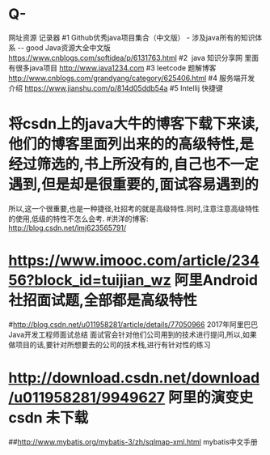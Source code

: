# Q-
网址资源 记录器
#1 Github优秀java项目集合（中文版） - 涉及java所有的知识体系 -- good
Java资源大全中文版
https://www.cnblogs.com/softidea/p/6131763.html
#2  java 知识分享网 里面有很多java项目 http://www.java1234.com
#3 leetcode 题解博客 http://www.cnblogs.com/grandyang/category/625406.html
#4 服务端开发 介绍 https://www.jianshu.com/p/814d05ddb54a
#5 Intellij 快捷键
# 将csdn上的java大牛的博客下载下来读,他们的博客里面列出来的的高级特性,是经过筛选的,书上所没有的,自己也不一定遇到,但是却是很重要的,面试容易遇到的
所以,这一个很重要,也是一种捷径,社招考的就是高级特性.同时,注意注意高级特性的使用,低级的特性不怎么会考.
#洪洋的博客: http://blog.csdn.net/lmj623565791/
# https://www.imooc.com/article/23456?block_id=tuijian_wz 阿里Android社招面试题,全部都是高级特性
#http://blog.csdn.net/u011958281/article/details/77050966 2017年阿里巴巴Java开发工程师面试总结 面试官会针对他们公司用到的技术进行提问,所以,如果做项目的话,要针对所想要去的公司的技术栈,进行有针对性的练习
# http://download.csdn.net/download/u011958281/9949627 阿里的演变史 csdn 未下载
##http://www.mybatis.org/mybatis-3/zh/sqlmap-xml.html  mybatis中文手册
